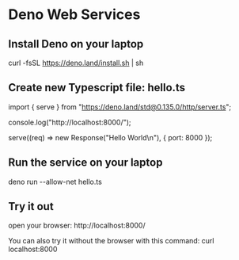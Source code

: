 # Deno Web Services

## Install Deno on your laptop

curl -fsSL https://deno.land/install.sh | sh

## Create new Typescript file: hello.ts

import { serve } from "https://deno.land/std@0.135.0/http/server.ts";

console.log("http://localhost:8000/");

serve((req) => new Response("Hello World\n"), { port: 8000 });

## Run the service on your laptop
deno run --allow-net hello.ts

## Try it out
open your browser: http://localhost:8000/

You can also try it without the browser with this command: curl localhost:8000
